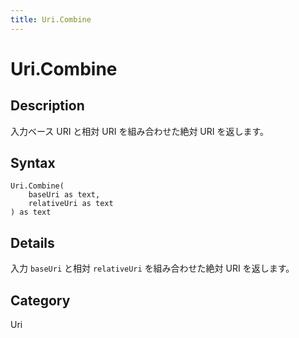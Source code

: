 ```yaml
---
title: Uri.Combine
---
```


# Uri.Combine


## Description

入力ベース URI と相対 URI を組み合わせた絶対 URI を返します。


## Syntax

```powerquery
Uri.Combine(
    baseUri as text,
    relativeUri as text
) as text
```


## Details

入力 <code>baseUri</code> と相対 <code>relativeUri</code> を組み合わせた絶対 URI を返します。



## Category
Uri
